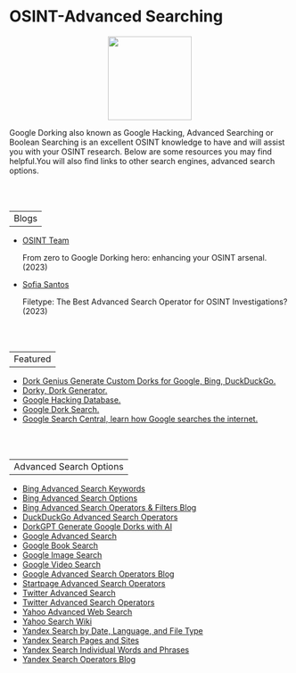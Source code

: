 # OSINT-Advanced Searching 
<p align="center">
  <img width="150" height="150" src="https://www.cqcore.uk/wp-content/uploads/2021/04/cropped-cropped-Capture-2.png">
</p>
<p>Google Dorking also known as Google Hacking, Advanced Searching or Boolean Searching is an excellent OSINT knowledge to have and will assist you with your OSINT research. Below are some resources you may find helpful.You will also find links to other search engines, advanced search options.</p>
<br></br>
<table>
    <tr>
        <td>Blogs</td>
    </tr>
</table>
<ul>
    <li><a href="https://osintteam.blog/mastering-osint-the-art-of-google-dorking-for-investigators-e0a908055873">OSINT Team</a></li>
     <p>From zero to Google Dorking hero: enhancing your OSINT arsenal. (2023)</p>
    <li><a href="https://gralhix.com/2023/10/15/filetype-the-best-advanced-search-operator-for-osint-investigations/">Sofia Santos</a></li>
     <p>Filetype: The Best Advanced Search Operator for OSINT Investigations? (2023)</p>
</ul>
<br></br>
<table>
    <tr>
        <td>Featured</td>
    </tr>
</table>
<ul>
    <li><a href="https://dorkgenius.com/#!">Dork Genius Generate Custom Dorks for Google, Bing, DuckDuckGo.</a></li>
    <li><a href="https://dork.bugbountyhunting.com/">Dorky, Dork Generator.</a></li>
    <li><a href="https://www.exploit-db.com/google-hacking-database">Google Hacking Database.</a></li>
    <li><a href="https://dorksearch.com/">Google Dork Search.</a></li>
    <li><a href="https://developers.google.com/search/docs/crawling-indexing/indexable-file-types">Google Search Central, learn how Google searches the internet.</a></li>
</ul>
<br></br>
<table>
    <tr>
        <td>Advanced Search Options</td>
    </tr>
</table>
<ul>
    <li><a href="https://support.microsoft.com/en-us/topic/advanced-search-keywords-ea595928-5d63-4a0b-9c6b-0b769865e78a">Bing Advanced Search Keywords</a></li>
    <li><a href="https://Advanced search keywordssupport.microsoft.com/en-us/topic/advanced-search-options-b92e25f1-0085-4271-bdf9-14aaea720930">Bing Advanced Search Options</a></li>
    <li><a href="https://seochatter.com/bing-advanced-search-operators-filters/">Bing Advanced Search Operators & Filters Blog</a></li>
    <li><a href="https://help.duckduckgo.com/duckduckgo-help-pages/results/syntax/">DuckDuckGo Advanced Search Operators</a></li>
    <li><a href="https://dorkgpt.com/">DorkGPT Generate Google Dorks with AI</a></li>
    <li><a href="https://www.google.com/advanced_search">Google Advanced Search</a></li>
    <li><a href="https://books.google.com/advanced_book_search">Google Book Search</a></li>
    <li><a href="https://www.google.com/advanced_image_search">Google Image Search</a></li>
    <li><a href="https://www.google.com/advanced_video_search">Google Video Search</a></li>
    <li><a href="https://ahrefs.com/blog/google-advanced-search-operators/">Google Advanced Search Operators Blog</a></li>
    <li><a href="https://support.startpage.com/hc/en-us/articles/4521473758228-How-to-use-search-operators-Advanced-Search-">Startpage Advanced Search Operators</a></li>
    <li><a href="https://twitter.com/search-advanced?">Twitter Advanced Search</a></li>
    <li><a href="https://developer.twitter.com/en/docs/twitter-api/v1/rules-and-filtering/search-operators">Twitter Advanced Search Operators</a></li>
    <li><a href="https://search.yahoo.com//web/advanced">Yahoo Advanced Web Search</a></li>
    <li><a href="https://en.wikibooks.org/wiki/How_To_Search/Yahoo">Yahoo Search Wiki</a></li>
    <li><a href="https://yandex.com/support/search/query-language/search-operators.html">Yandex Search by Date, Language, and File Type</a></li>
    <Li><a href="https://yandex.com/support/search/query-language/qlanguage.html">Yandex Search Pages and Sites</a></Li>
    <li><a href="https://yandex.com/support/search/query-language/search-context.html">Yandex Search Individual Words and Phrases</a></li>
    <li><a href="https://seosly.com/blog/yandex-search-operators/">Yandex Search Operators Blog</a></li>
</ul>
